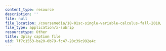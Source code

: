 ```yaml
---
content_type: resource
description: ''
file: null
file_location: /coursemedia/18-01sc-single-variable-calculus-fall-2010/7f7c1553ba200b79fc4728c39c992e4c_zUEuKrxgHws.srt
file_type: application/x-subrip
resourcetype: Other
title: 3play caption file
uid: 7f7c1553-ba20-0b79-fc47-28c39c992e4c
---
```

